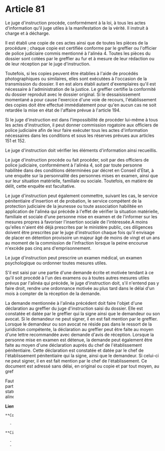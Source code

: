 # Article 81

Le juge d'instruction procède, conformément à la loi, à tous les actes d'information qu'il juge utiles à la manifestation de
la vérité. Il instruit à charge et à décharge. 

Il est établi une copie de ces actes ainsi que de toutes les pièces de la procédure ; chaque copie est certifiée conforme par
le greffier ou l'officier de police judiciaire commis mentionné à l'alinéa 4. Toutes les pièces du dossier sont cotées par le
greffier au fur et à mesure de leur rédaction ou de leur réception par le juge d'instruction. 

Toutefois, si les copies peuvent être établies à l'aide de procédés photographiques ou similaires, elles sont exécutées à
l'occasion de la transmission du dossier. Il en est alors établi autant d'exemplaires qu'il est nécessaire à l'administration
de la justice. Le greffier certifie la conformité du dossier reproduit avec le dossier original. Si le dessaisissement
momentané a pour cause l'exercice d'une voie de recours, l'établissement des copies doit être effectué immédiatement pour
qu'en aucun cas ne soit retardée la mise en état de l'affaire prévue à l'article 194.

Si le juge d'instruction est dans l'impossibilité de procéder lui-même à tous les actes d'instruction, il peut donner
commission rogatoire aux officiers de police judiciaire afin de leur faire exécuter tous les actes d'information nécessaires
dans les conditions et sous les réserves prévues aux articles 151 et 152. 

Le juge d'instruction doit vérifier les éléments d'information ainsi recueillis. 

Le juge d'instruction procède ou fait procéder, soit par des officiers de police judiciaire, conformément à l'alinéa 4, soit
par toute personne habilitée dans des conditions déterminées par décret en Conseil d'Etat, à une enquête sur la personnalité
des personnes mises en examen, ainsi que sur leur situation matérielle, familiale ou sociale. Toutefois, en matière de délit,
cette enquête est facultative. 

Le juge d'instruction peut également commettre, suivant les cas, le service pénitentiaire d'insertion et de probation, le
service compétent de la protection judiciaire de la jeunesse ou toute association habilitée en application de l'alinéa qui
précède à l'effet de vérifier la situation matérielle, familiale et sociale d'une personne mise en examen et de l'informer
sur les mesures propres à favoriser l'insertion sociale de l'intéressée.A moins qu'elles n'aient été déjà prescrites par le
ministère public, ces diligences doivent être prescrites par le juge d'instruction chaque fois qu'il envisage de placer en
détention provisoire un majeur âgé de moins de vingt et un ans au moment de la commission de l'infraction lorsque la peine
encourue n'excède pas cinq ans d'emprisonnement. 

Le juge d'instruction peut prescrire un examen médical, un examen psychologique ou ordonner toutes mesures utiles.

S'il est saisi par une partie d'une demande écrite et motivée tendant à ce qu'il soit procédé à l'un des examens ou à toutes
autres mesures utiles prévus par l'alinéa qui précède, le juge d'instruction doit, s'il n'entend pas y faire droit, rendre
une ordonnance motivée au plus tard dans le délai d'un mois à compter de la réception de la demande. 

La demande mentionnée à l'alinéa précédent doit faire l'objet d'une déclaration au greffier du juge d'instruction saisi du
dossier. Elle est constatée et datée par le greffier qui la signe ainsi que le demandeur ou son avocat. Si le demandeur ne
peut signer, il en est fait mention par le greffier. Lorsque le demandeur ou son avocat ne réside pas dans le ressort de la
juridiction compétente, la déclaration au greffier peut être faite au moyen d'une lettre recommandée avec demande d'avis de
réception. Lorsque la personne mise en examen est détenue, la demande peut également être faite au moyen d'une déclaration
auprès du chef de l'établissement pénitentiaire. Cette déclaration est constatée et datée par le chef de l'établissement
pénitentiaire qui la signe, ainsi que le demandeur. Si celui-ci ne peut signer, il en est fait mention par le chef de
l'établissement. Ce document est adressé sans délai, en original ou copie et par tout moyen, au greffier du juge
d'instruction. 

Faute par le juge d'instruction d'avoir statué dans le délai d'un mois, la partie peut saisir directement le président de la
chambre de l'instruction, qui statue et procède conformément aux troisième, quatrième et cinquième alinéas de l'article
186-1.

**Liens relatifs à cet article**

	**Codifié par**:

	  - Loi n°57-1426 1957-12-31

	**Cité par**:

	  - Décret n°67-902 du 12 octobre 1967 - art. 27 (Ab)
	  - Décret n°67-902 du 12 octobre 1967 - art. Annexe II (Ab)
	  - Arrêté du 21 octobre 1991 - art. 2 (V)
	  - Décret n°2004-32 du 9 janvier 2004 - art. 8 (V)
	  - CODE DE PROCEDURE PENALE - art. 113-8 (M)
	  - CODE DE PROCEDURE PENALE - art. 145-5 (V)
	  - CODE DE PROCEDURE PENALE - art. 156 (V)
	  - CODE DE PROCEDURE PENALE - art. 167-2 (V)
	  - CODE DE PROCEDURE PENALE - art. 186 (V)
	  - CODE DE PROCEDURE PENALE - art. 186-1 (V)
	  - CODE DE PROCEDURE PENALE - art. 187 (V)
	  - CODE DE PROCEDURE PENALE - art. 220 (V)
	  - CODE DE PROCEDURE PENALE - art. 463 (V)
	  - CODE DE PROCEDURE PENALE - art. 648 (V)
	  - CODE DE PROCEDURE PENALE - art. 80-3 (Ab)
	  - CODE DE PROCEDURE PENALE - art. D23 (V)
	  - CODE DE PROCEDURE PENALE - art. D32-3 (V)
	  - CODE DE PROCEDURE PENALE - art. R121 (M)
	  - CODE DE PROCEDURE PENALE - art. R121-1 (V)
	  - CODE DE PROCEDURE PENALE - art. R121-3 (V)
	  - CODE DE PROCEDURE PENALE - art. R15-34 (V)
	  - Code de justice militaire - art. 130 (Ab)
	  - Code de procédure pénale - art. 116 (MMN)
	  - Code de procédure pénale - art. 161-1 (M)
	  - Code de procédure pénale - art. 167 (V)
	  - Code de procédure pénale - art. 175 (V)
	  - Code de procédure pénale - art. 175-1 (MMN)
	  - Code de procédure pénale - art. 194 (V)
	  - Code de procédure pénale - art. 207 (VT)
	  - Code de procédure pénale - art. 41 (V)
	  - Code de procédure pénale - art. 570 (V)
	  - Code de procédure pénale - art. 80-1-1 (MMN)
	  - Code de procédure pénale - art. 82-1 (V)
	  - Code de procédure pénale - art. 82-3 (V)
	  - Code de procédure pénale - art. 89-1 (V)
	  - Code de procédure pénale - art. D15-7 (V)
	  - Code de procédure pénale - art. D153 (V)
	  - Code de procédure pénale - art. D16 (V)
	  - Code de procédure pénale - art. D32-31 (V)
	  - Code de procédure pénale - art. D40 (V)
	  - Code de procédure pénale - art. D40-2 (V)
	  - Code de procédure pénale - art. D40-3 (V)
	  - Code de procédure pénale - art. D47-21 (V)
	  - Code de procédure pénale - art. D591 (V)
	  - Code de procédure pénale - art. D77 (V)
	  - Code de procédure pénale - art. R242 (V)

	**Modifié par**:

	  - Loi n°2000-516 du 15 juin 2000 - art. 50 () JORF 16 juin 2000 en vigueur le 1er janvier 2001

	**Liens**:

	  - TXT_SOURCE: CODE DE PROCEDURE PENALE - art. D17 (M)
	  - TXT_SOURCE: CODE DE PROCEDURE PENALE - art. D25 (V)

	**Cite**:

	  - Code de procédure pénale - art. 151 (V)
